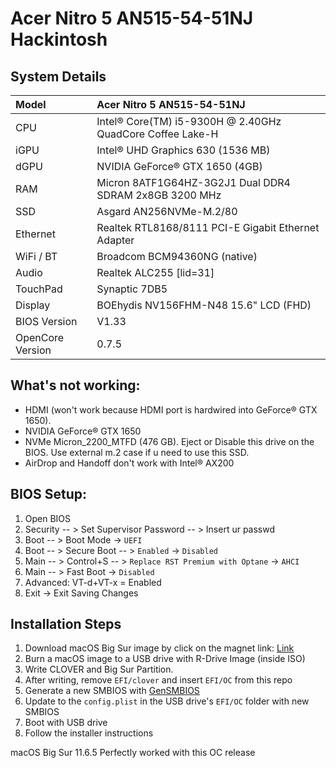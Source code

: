 # Acer Nitro 5 AN515-54-51NJ Hackintosh

## System Details

| Model            | Acer Nitro 5 AN515-54-51NJ                                 |
| :--------------- | :--------------------------------------------------------- |
| CPU              | Intel® Core(TM) i5-9300H @ 2.40GHz QuadCore Coffee Lake-H  |
| iGPU             | Intel® UHD Graphics 630 (1536 MB)                          |
| dGPU             | NVIDIA GeForce® GTX 1650 (4GB)                             |
| RAM              | Micron 8ATF1G64HZ-3G2J1 Dual DDR4 SDRAM 2x8GB 3200 MHz     |
| SSD              | Asgard AN256NVMe-M.2/80                                    |
| Ethernet         | Realtek RTL8168/8111 PCI-E Gigabit Ethernet Adapter        |
| WiFi / BT        | Broadcom BCM94360NG (native)                               |
| Audio            | Realtek ALC255 [lid=31]                                    |
| TouchPad         | Synaptic 7DB5                                              |
| Display          | BOEhydis NV156FHM-N48 15.6" LCD (FHD)                      |
| BIOS Version     | V1.33                                                      |
| OpenCore Version | 0.7.5                                                      |

## What's not working:

- HDMI (won't work because HDMI port is hardwired into GeForce® GTX 1650).
- NVIDIA GeForce® GTX 1650
- NVMe Micron_2200_MTFD (476 GB). Eject or Disable this drive on the BIOS. Use external m.2 case if u need to use this SSD.
- AirDrop and Handoff don't work with Intel® AX200


## BIOS Setup:

1. Open BIOS
2. Security -- > Set Supervisor Password -- > Insert ur passwd
3. Boot -- > Boot Mode -> `UEFI`
4. Boot -- > Secure Boot -- > `Enabled` -> `Disabled`
5. Main -- > Control+S -- > `Replace RST Premium with Optane` -> `AHCI`
6. Main -- > Fast Boot -> `Disabled`
7. Advanced: VT-d+VT-x = Enabled
6. Exit -> Exit Saving Changes


## Installation Steps

1. Download macOS Big Sur image by click on the magnet link: [Link](https://rutracker.org/forum/viewtopic.php?t=5928524)
2. Burn a macOS image to a USB drive with R-Drive Image (inside ISO)
3. Write CLOVER and Big Sur Partition.
4. After writing, remove `EFI/clover` and insert `EFI/OC` from this repo
4. Generate a new SMBIOS with [GenSMBIOS](https://github.com/corpnewt/GenSMBIOS)
5. Update to the `config.plist` in the USB drive's `EFI/OC` folder with new SMBIOS
6. Boot with USB drive
7. Follow the installer instructions

macOS Big Sur 11.6.5 Perfectly worked with this OC release

